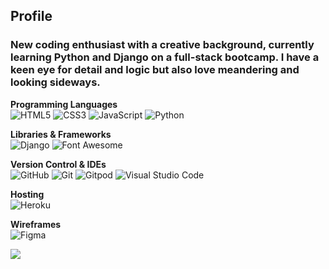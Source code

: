 ## Profile

### New coding enthusiast with a creative background, currently learning Python and Django on a full-stack bootcamp. I have a keen eye for detail and logic but also love meandering and looking sideways.

**Programming Languages**  
![ HTML5 ](https://img.shields.io/badge/HTML5-html5?logo=html5&logoColor=white&labelColor=002fa7&color=002fa7) ![ CSS3 ](https://img.shields.io/badge/CSS3-css3?logo=css3&logoColor=white&labelColor=002fa7&color=002fa7) ![ JavaScript ](https://img.shields.io/badge/JavaScript-javascript?logo=javascript&logoColor=white&labelColor=002fa7&color=002fa7) ![ Python ](https://img.shields.io/badge/Python-python?logo=python&logoColor=white&labelColor=002fa7&color=002fa7)  

**Libraries &amp; Frameworks**  
![ Django ](https://img.shields.io/badge/Django-django?logo=django&logoColor=white&labelColor=002fa7&color=002fa7) ![ Font Awesome ](https://img.shields.io/badge/FontAwesome-fontawesome?logo=fontawesome&logoColor=white&labelColor=002fa7&color=002fa7)

**Version Control &amp; IDEs**  
![ GitHub ](https://img.shields.io/badge/GitHub-github?logo=github&logoColor=white&labelColor=002fa7&color=002fa7) ![ Git ](https://img.shields.io/badge/Git-git?logo=git&logoColor=white&labelColor=002fa7&color=002fa7) ![ Gitpod ](https://img.shields.io/badge/Gitpod-gitpod?logo=gitpod&logoColor=white&labelColor=002fa7&color=002fa7) ![ Visual Studio Code ](https://img.shields.io/badge/VisualStudioCode-visualstudiocode?logo=visualstudiocode&logoColor=white&labelColor=002fa7&color=002fa7)  

**Hosting**  
![ Heroku ](https://img.shields.io/badge/Heroku-heroku?logo=heroku&logoColor=white&labelColor=002fa7&color=002fa7)

**Wireframes**  
![ Figma ](https://img.shields.io/badge/Figma-figma?logo=figma&logoColor=white&labelColor=002fa7&color=002fa7)  

![](https://api.visitorbadge.io/api/VisitorHit?user=estruyf&repo=github-visitors-badge&countColor=002fa7)

<!--

**Databases**  
![ Supabase ](https://img.shields.io/badge/Supabase-supabase?logo=supabase&logoColor=white&labelColor=%234b034b&color=black) ![ PostgreSQL ](https://img.shields.io/badge/PostgreSQL-postgresql?logo=postgresql&logoColor=white&labelColor=%234b034b&color=black) ![ MySQL ](https://img.shields.io/badge/MySQL-mysql?logo=mysql&logoColor=white&labelColor=%234b034b&color=black) ![ MongoDB ](https://img.shields.io/badge/MongoDB-mongodb?logo=mongodb&logoColor=white&labelColor=%234b034b&color=black)  

**Cloud Storage**  
![ Amazon S3 ](https://img.shields.io/badge/AmazonS3-amazons3?logo=amazons3&logoColor=white&labelColor=%234b034b&color=black)  
-->

<!--
**clemencehuang/clemencehuang** is a ✨ _special_ ✨ repository because its `README.md` (this file) appears on your GitHub profile.

Here are some ideas to get you started:

- 🔭 I’m currently working on ...
- 🌱 I’m currently learning ...
- 👯 I’m looking to collaborate on ...
- 🤔 I’m looking for help with ...
- 💬 Ask me about ...
- 📫 How to reach me: ...
- 😄 Pronouns: ...
- ⚡ Fun fact: ...
-->
